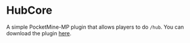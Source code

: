# HubCore
A simple PocketMine-MP plugin that allows players to do `/hub`. You can download the plugin [here](https://github.com/IceCruelStuff/HubCore/releases).
